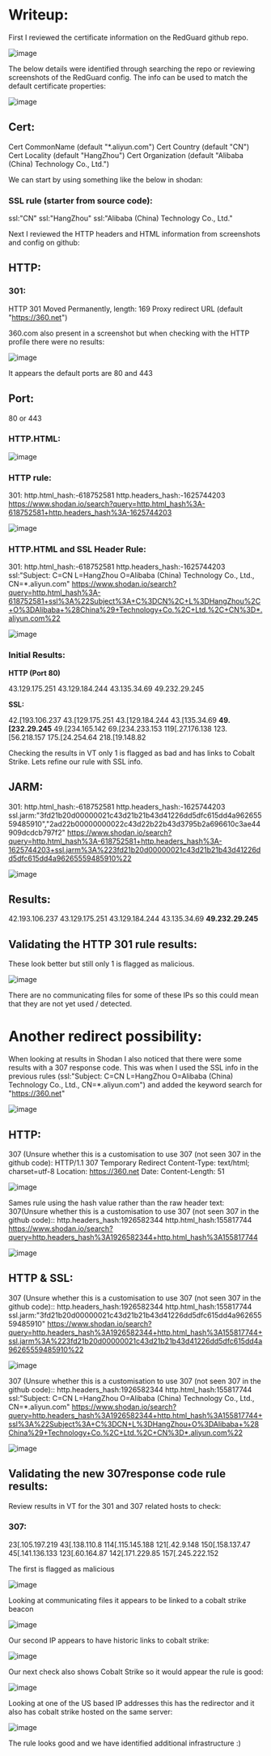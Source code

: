 
# Writeup:

First I reviewed the certificate information on the RedGuard github repo. 

![image](https://github.com/m4nbat/SecBlogs/assets/16122365/9787ea5d-2c35-49f2-949a-290455613459)


The below details were identified through searching the repo or reviewing screenshots of the RedGuard config. The info can be used to match the default certificate properties:


![image](https://github.com/m4nbat/SecBlogs/assets/16122365/33948c26-109c-48bd-9a8a-54f9b092c7b9)


## Cert:
Cert CommonName (default "*.aliyun.com")
Cert Country (default "CN")
Cert Locality (default "HangZhou")
Cert Organization (default "Alibaba (China) Technology Co., Ltd.")

We can start by using something like the below in shodan:

### SSL rule (starter from source code):
ssl:"CN" ssl:"HangZhou" ssl:"Alibaba (China) Technology Co., Ltd."

Next I reviewed the HTTP headers and HTML information from screenshots and config on github:

## HTTP:

### 301:
HTTP 301 Moved Permanently, length: 169
Proxy redirect URL (default "https://360.net")

360.com also present in a screenshot but when checking with the HTTP profile there were no results:


![image](https://github.com/m4nbat/SecBlogs/assets/16122365/caa0dc9d-25e2-4436-9502-7cbcd601ca76)


It appears the default ports are 80 and 443

## Port: 
80 or 443

### HTTP.HTML:

![image](https://github.com/m4nbat/SecBlogs/assets/16122365/eca99554-8ea5-4dbb-8a47-68ffc059ba00)



### HTTP rule:
301:
http.html_hash:-618752581 http.headers_hash:-1625744203
https://www.shodan.io/search?query=http.html_hash%3A-618752581+http.headers_hash%3A-1625744203


![image](https://github.com/m4nbat/SecBlogs/assets/16122365/5b9360de-27ad-43f5-89a5-bd9c04339072)


### HTTP.HTML and SSL Header Rule:
301:
http.html_hash:-618752581 http.headers_hash:-1625744203 ssl:"Subject: C=CN L=HangZhou O=Alibaba (China) Technology Co., Ltd., CN=*.aliyun.com"
https://www.shodan.io/search?query=http.html_hash%3A-618752581+ssl%3A%22Subject%3A+C%3DCN%2C+L%3DHangZhou%2C+O%3DAlibaba+%28China%29+Technology+Co.%2C+Ltd.%2C+CN%3D*.aliyun.com%22


![image](https://github.com/m4nbat/SecBlogs/assets/16122365/06338e16-9756-42a8-ab71-d4385411e842)


### Initial Results:

**HTTP (Port 80)**

43.129.175.251
43.129.184.244
43.135.34.69
49.232.29.245

**SSL:**

42.[193.106.237
43.[129.175.251
43.[129.184.244
43.[135.34.69
**49.[232.29.245**
49.[234.165.142
69.[234.233.153
119[.27.176.138
123.[56.218.157
175.[24.254.64
218.[19.148.82

Checking the results in VT only 1 is flagged as bad and has links to Cobalt Strike. Lets refine our rule with SSL info.


## JARM:

301:
http.html_hash:-618752581 http.headers_hash:-1625744203
ssl.jarm:"3fd21b20d00000021c43d21b21b43d41226dd5dfc615dd4a96265559485910","2ad22b00000000022c43d22b22b43d3795b2a696610c3ae44909dcdcb797f2"
https://www.shodan.io/search?query=http.html_hash%3A-618752581+http.headers_hash%3A-1625744203+ssl.jarm%3A%223fd21b20d00000021c43d21b21b43d41226dd5dfc615dd4a96265559485910%22


![image](https://github.com/m4nbat/SecBlogs/assets/16122365/b6eb76dd-cbab-465b-a764-130579b87081)

## Results:

42.193.106.237
43.129.175.251
43.129.184.244
43.135.34.69
**49.232.29.245**

## Validating the HTTP 301 rule results:

These look better but still only 1 is flagged as malicious. 


![image](https://github.com/m4nbat/SecBlogs/assets/16122365/05c7f6c3-a4eb-418b-8b75-3c6684098477)


There are no communicating files for some of these IPs so this could mean that they are not yet used / detected.


# Another redirect possibility:

When looking at results in Shodan I also noticed that there were some results with a 307 response code. This was when I used the SSL info in the previous rules (ssl:"Subject: C=CN L=HangZhou O=Alibaba (China) Technology Co., Ltd., CN=*.aliyun.com") and added the keyword search for "https://360.net" 


![image](https://github.com/m4nbat/SecBlogs/assets/16122365/83489a8f-e874-4622-b089-5dad105b7feb)


## HTTP:

307 (Unsure whether this is a customisation to use 307 (not seen 307 in the github code):
HTTP/1.1 307 Temporary Redirect
Content-Type: text/html; charset=utf-8
Location: https://360.net
Date:
Content-Length: 51


![image](https://github.com/m4nbat/SecBlogs/assets/16122365/079d810e-ba16-4a96-bda7-7fa347795c79)


Sames rule using the hash value rather than the raw header text: 
307(Unsure whether this is a customisation to use 307 (not seen 307 in the github code)::
http.headers_hash:1926582344 http.html_hash:155817744
https://www.shodan.io/search?query=http.headers_hash%3A1926582344+http.html_hash%3A155817744


![image](https://github.com/m4nbat/SecBlogs/assets/16122365/d6c52b49-2fdd-4cd1-bab3-3fb040267f1b)


## HTTP & SSL:

307 (Unsure whether this is a customisation to use 307 (not seen 307 in the github code)::
http.headers_hash:1926582344 http.html_hash:155817744
ssl.jarm:"3fd21b20d00000021c43d21b21b43d41226dd5dfc615dd4a96265559485910"
https://www.shodan.io/search?query=http.headers_hash%3A1926582344+http.html_hash%3A155817744+ssl.jarm%3A%223fd21b20d00000021c43d21b21b43d41226dd5dfc615dd4a96265559485910%22


![image](https://github.com/m4nbat/SecBlogs/assets/16122365/930fa909-c2e0-4914-85ad-8baac9573095)


307 (Unsure whether this is a customisation to use 307 (not seen 307 in the github code)::
http.headers_hash:1926582344 http.html_hash:155817744
ssl:"Subject: C=CN L=HangZhou O=Alibaba (China) Technology Co., Ltd., CN=*.aliyun.com"
https://www.shodan.io/search?query=http.headers_hash%3A1926582344+http.html_hash%3A155817744+ssl%3A%22Subject%3A+C%3DCN+L%3DHangZhou+O%3DAlibaba+%28China%29+Technology+Co.%2C+Ltd.%2C+CN%3D*.aliyun.com%22


![image](https://github.com/m4nbat/SecBlogs/assets/16122365/0c5d1607-d8ff-4d02-81ab-2a208f3bd321)



## Validating the new 307response code rule results:

Review results in VT for the 301 and 307 related hosts to check:

### 307:

23[.105.197.219
43[.138.110.8
114[.115.145.188
121[.42.9.148
150[.158.137.47
45[.141.136.133
123[.60.164.87
142[.171.229.85
157[.245.222.152

The first is flagged as malicious

![image](https://github.com/m4nbat/SecBlogs/assets/16122365/ac497fbf-06ff-4073-97c5-b08f0fc81575)

Looking at communicating files it appears to be linked to a cobalt strike beacon

![image](https://github.com/m4nbat/SecBlogs/assets/16122365/86706066-0d73-4fff-930d-77887481c95a)

Our second IP appears to have historic links to cobalt strike:


![image](https://github.com/m4nbat/SecBlogs/assets/16122365/87e12408-4975-43da-b9a2-e453868074f3)


Our next check also shows Cobalt Strike so it would appear the rule is good: 

![image](https://github.com/m4nbat/SecBlogs/assets/16122365/18208389-b0b6-4be4-bec8-165879cf9d16)

Looking at one of the US based IP addresses this has the redirector and it also has cobalt strike hosted on the same server: 

![image](https://github.com/m4nbat/SecBlogs/assets/16122365/36f3ab21-649d-45b9-bce5-03c0a536f013)

The rule looks good and we have identified additional infrastructure :)

